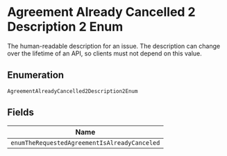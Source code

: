 
# Agreement Already Cancelled 2 Description 2 Enum

The human-readable description for an issue. The description can change over the lifetime of an API, so clients must not depend on this value.

## Enumeration

`AgreementAlreadyCancelled2Description2Enum`

## Fields

| Name |
|  --- |
| `enumTheRequestedAgreementIsAlreadyCanceled` |

